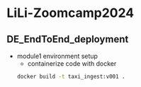 # LiLi-Zoomcamp2024
## DE_EndToEnd_deployment
- module1 environment setup
  * containerize code with docker
  ```bash
  docker build -t taxi_ingest:v001 .
  ```


